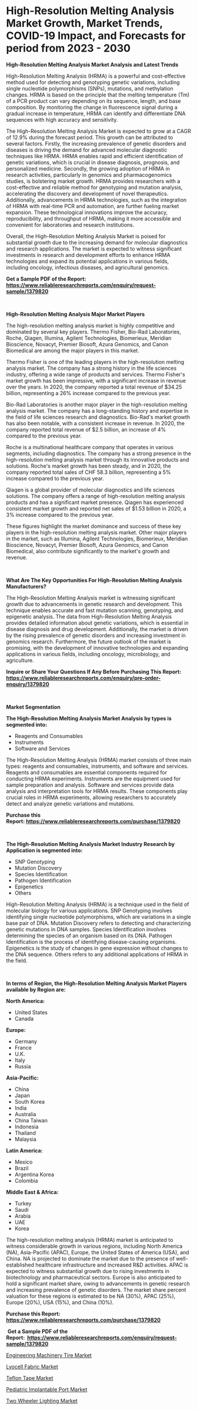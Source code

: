 <p><h1>High-Resolution Melting Analysis Market Growth, Market Trends, COVID-19 Impact, and Forecasts for period from 2023 - 2030</h1></p><p><strong>High-Resolution Melting Analysis Market Analysis and Latest Trends</strong></p>
<p><p>High-Resolution Melting Analysis (HRMA) is a powerful and cost-effective method used for detecting and genotyping genetic variations, including single nucleotide polymorphisms (SNPs), mutations, and methylation changes. HRMA is based on the principle that the melting temperature (Tm) of a PCR product can vary depending on its sequence, length, and base composition. By monitoring the change in fluorescence signal during a gradual increase in temperature, HRMA can identify and differentiate DNA sequences with high accuracy and sensitivity.</p><p>The High-Resolution Melting Analysis Market is expected to grow at a CAGR of 12.9% during the forecast period. This growth can be attributed to several factors. Firstly, the increasing prevalence of genetic disorders and diseases is driving the demand for advanced molecular diagnostic techniques like HRMA. HRMA enables rapid and efficient identification of genetic variations, which is crucial in disease diagnosis, prognosis, and personalized medicine. Secondly, the growing adoption of HRMA in research activities, particularly in genomics and pharmacogenomics studies, is bolstering market growth. HRMA provides researchers with a cost-effective and reliable method for genotyping and mutation analysis, accelerating the discovery and development of novel therapeutics. Additionally, advancements in HRMA technologies, such as the integration of HRMA with real-time PCR and automation, are further fueling market expansion. These technological innovations improve the accuracy, reproducibility, and throughput of HRMA, making it more accessible and convenient for laboratories and research institutions.</p><p>Overall, the High-Resolution Melting Analysis Market is poised for substantial growth due to the increasing demand for molecular diagnostics and research applications. The market is expected to witness significant investments in research and development efforts to enhance HRMA technologies and expand its potential applications in various fields, including oncology, infectious diseases, and agricultural genomics.</p></p>
<p><strong>Get a Sample PDF of the Report:&nbsp; <a href="https://www.reliableresearchreports.com/enquiry/request-sample/1379820">https://www.reliableresearchreports.com/enquiry/request-sample/1379820</a></strong></p>
<p>&nbsp;</p>
<p><strong>High-Resolution Melting Analysis Major Market Players</strong></p>
<p><p>The high-resolution melting analysis market is highly competitive and dominated by several key players. Thermo Fisher, Bio-Rad Laboratories, Roche, Qiagen, Illumina, Agilent Technologies, Biomerieux, Meridian Bioscience, Novacyt, Premier Biosoft, Azura Genomics, and Canon Biomedical are among the major players in this market.</p><p>Thermo Fisher is one of the leading players in the high-resolution melting analysis market. The company has a strong history in the life sciences industry, offering a wide range of products and services. Thermo Fisher's market growth has been impressive, with a significant increase in revenue over the years. In 2020, the company reported a total revenue of $34.25 billion, representing a 26% increase compared to the previous year.</p><p>Bio-Rad Laboratories is another major player in the high-resolution melting analysis market. The company has a long-standing history and expertise in the field of life sciences research and diagnostics. Bio-Rad's market growth has also been notable, with a consistent increase in revenue. In 2020, the company reported total revenue of $2.5 billion, an increase of 4% compared to the previous year.</p><p>Roche is a multinational healthcare company that operates in various segments, including diagnostics. The company has a strong presence in the high-resolution melting analysis market through its innovative products and solutions. Roche's market growth has been steady, and in 2020, the company reported total sales of CHF 58.3 billion, representing a 5% increase compared to the previous year.</p><p>Qiagen is a global provider of molecular diagnostics and life sciences solutions. The company offers a range of high-resolution melting analysis products and has a significant market presence. Qiagen has experienced consistent market growth and reported net sales of $1.53 billion in 2020, a 3% increase compared to the previous year.</p><p>These figures highlight the market dominance and success of these key players in the high-resolution melting analysis market. Other major players in the market, such as Illumina, Agilent Technologies, Biomerieux, Meridian Bioscience, Novacyt, Premier Biosoft, Azura Genomics, and Canon Biomedical, also contribute significantly to the market's growth and revenue.</p></p>
<p>&nbsp;</p>
<p><strong>What Are The Key Opportunities For High-Resolution Melting Analysis Manufacturers?</strong></p>
<p><p>The High-Resolution Melting Analysis market is witnessing significant growth due to advancements in genetic research and development. This technique enables accurate and fast mutation scanning, genotyping, and epigenetic analysis. The data from High-Resolution Melting Analysis provides detailed information about genetic variations, which is essential in disease diagnosis and drug development. Additionally, the market is driven by the rising prevalence of genetic disorders and increasing investment in genomics research. Furthermore, the future outlook of the market is promising, with the development of innovative technologies and expanding applications in various fields, including oncology, microbiology, and agriculture.</p></p>
<p><strong>Inquire or Share Your Questions If Any Before Purchasing This Report: <a href="https://www.reliableresearchreports.com/enquiry/pre-order-enquiry/1379820">https://www.reliableresearchreports.com/enquiry/pre-order-enquiry/1379820</a></strong></p>
<p>&nbsp;</p>
<p><strong>Market Segmentation</strong></p>
<p><strong>The High-Resolution Melting Analysis Market Analysis by types is segmented into:</strong></p>
<p><ul><li>Reagents and Consumables</li><li>Instruments</li><li>Software and Services</li></ul></p>
<p><p>The High-Resolution Melting Analysis (HRMA) market consists of three main types: reagents and consumables, instruments, and software and services. Reagents and consumables are essential components required for conducting HRMA experiments. Instruments are the equipment used for sample preparation and analysis. Software and services provide data analysis and interpretation tools for HRMA results. These components play crucial roles in HRMA experiments, allowing researchers to accurately detect and analyze genetic variations and mutations.</p></p>
<p><strong>Purchase this Report:&nbsp;<a href="https://www.reliableresearchreports.com/purchase/1379820">https://www.reliableresearchreports.com/purchase/1379820</a></strong></p>
<p>&nbsp;</p>
<p><strong>The High-Resolution Melting Analysis Market Industry Research by Application is segmented into:</strong></p>
<p><ul><li>SNP Genotyping</li><li>Mutation Discovery</li><li>Species Identification</li><li>Pathogen Identification</li><li>Epigenetics</li><li>Others</li></ul></p>
<p><p>High-Resolution Melting Analysis (HRMA) is a technique used in the field of molecular biology for various applications. SNP Genotyping involves identifying single nucleotide polymorphisms, which are variations in a single base pair of DNA. Mutation Discovery refers to detecting and characterizing genetic mutations in DNA samples. Species Identification involves determining the species of an organism based on its DNA. Pathogen Identification is the process of identifying disease-causing organisms. Epigenetics is the study of changes in gene expression without changes to the DNA sequence. Others refers to any additional applications of HRMA in the field.</p></p>
<p>&nbsp;</p>
<p><strong>In terms of Region, the High-Resolution Melting Analysis Market Players available by Region are:</strong></p>
<p>
    <p> <strong> North America: </strong>
        <ul>
            <li>United States</li>
            <li>Canada</li>
        </ul>
        </p> 
    <p> <strong> Europe: </strong>
        <ul>
            <li>Germany</li>
            <li>France</li>
            <li>U.K.</li>
            <li>Italy</li>
            <li>Russia</li>
        </ul>
        </p> 
    <p> <strong> Asia-Pacific: </strong>
        <ul>
            <li>China</li>
            <li>Japan</li>
            <li>South Korea</li>
            <li>India</li>
            <li>Australia</li>
            <li>China Taiwan</li>
            <li>Indonesia</li>
            <li>Thailand</li>
            <li>Malaysia</li>
        </ul>
        </p> 
    <p> <strong> Latin America: </strong>
        <ul>
            <li>Mexico</li>
            <li>Brazil</li>
            <li>Argentina Korea</li>
            <li>Colombia</li>
        </ul>
        </p> 
    <p> <strong> Middle East & Africa: </strong>
        <ul>
            <li>Turkey</li>
            <li>Saudi</li>
            <li>Arabia</li>
            <li>UAE</li>
            <li>Korea</li>
        </ul>
    </p>
    </p>
<p><p>The high-resolution melting analysis (HRMA) market is anticipated to witness considerable growth in various regions, including North America (NA), Asia-Pacific (APAC), Europe, the United States of America (USA), and China. NA is projected to dominate the market due to the presence of well-established healthcare infrastructure and increased R&D activities. APAC is expected to witness substantial growth due to rising investments in biotechnology and pharmaceutical sectors. Europe is also anticipated to hold a significant market share, owing to advancements in genetic research and increasing prevalence of genetic disorders. The market share percent valuation for these regions is estimated to be NA (30%), APAC (25%), Europe (20%), USA (15%), and China (10%).</p></p>
<p><strong>Purchase this Report: <a href="https://www.reliableresearchreports.com/purchase/1379820">https://www.reliableresearchreports.com/purchase/1379820</a></strong></p>
<p>&nbsp;<strong>Get a Sample PDF of the Report:&nbsp;&nbsp;<a href="https://www.reliableresearchreports.com/enquiry/request-sample/1379820">https://www.reliableresearchreports.com/enquiry/request-sample/1379820</a></strong></p>
<p><strong></strong></p>
<p><p><a href="https://github.com/Chiragrp22/Market-Research-Report-List-1/blob/main/engineering-machinery-tire-market.md">Engineering Machinery Tire Market</a></p><p><a href="https://medium.com/@brittanyrobertson07/lyocell-fabric-market-size-growth-forecast-2023-2030-e74c9cdb3587">Lyocell Fabric Market</a></p><p><a href="https://medium.com/@debramedina73/teflon-tape-market-size-growth-forecast-2023-2030-3ce5203ca26c">Teflon Tape Market</a></p><p><a href="https://github.com/Chiragrp23/Market-Research-Report-List-1/blob/main/pediatric-implantable-port-market.md">Pediatric Implantable Port Market</a></p><p><a href="https://www.linkedin.com/pulse/two-wheeler-lighting-market-size-growth-forecast-from-2023-fqhle/">Two Wheeler Lighting Market</a></p></p>